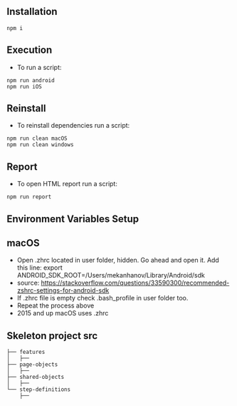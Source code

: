 ## Installation
```
npm i
```

## Execution
- To run a script:
```
npm run android
npm run iOS
```
## Reinstall
- To reinstall dependencies run a script:
```
npm run clean macOS
npm run clean windows
```
## Report
- To open HTML report run a script:
```
npm run report
```
## Environment Variables Setup
## macOS
- Open .zhrc located in user folder, hidden. Go ahead and open it.
Add this line: export ANDROID_SDK_ROOT=/Users/mekanhanov/Library/Android/sdk
- source: https://stackoverflow.com/questions/33590300/recommended-zshrc-settings-for-android-sdk
- If .zhrc file is empty check .bash_profile in user folder too. 
- Repeat the process above
- 2015 and up macOS uses .zhrc


## Skeleton project src

```
├── features
│   ├── 
├── page-objects
│   ├── 
├── shared-objects
│   ├── 
└── step-definitions
    ├──
```